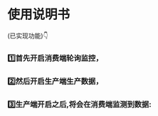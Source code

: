 # 使用说明书
(已实现功能)👇
### 1️⃣首先开启消费端轮询监控，</br>
### 2️⃣然后开启生产端生产数据，</br>
### 3️⃣生产端开启之后,将会在消费端监测到数据:</br>

